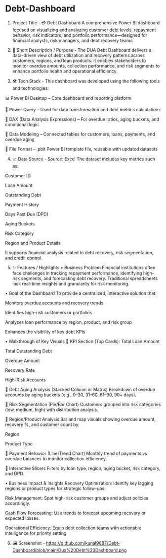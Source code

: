 # Debt-Dashboard

1. Project Title -
💳 Debt Dashboard
A comprehensive Power BI dashboard focused on visualizing and analyzing customer debt levels, repayment behavior, risk indicators, and portfolio performance—designed for financial analysts, risk managers, and debt recovery teams.

2. 📌 Short Description / Purpose -
The DUA Debt Dashboard delivers a data-driven view of debt utilization and recovery patterns across customers, regions, and loan products. It enables stakeholders to monitor overdue amounts, collection performance, and risk segments to enhance portfolio health and operational efficiency.

3. 🛠️ Tech Stack -
This dashboard was developed using the following tools and technologies:

📊 Power BI Desktop – Core dashboard and reporting platform

📂 Power Query – Used for data transformation and debt metrics calculations

🧠 DAX (Data Analysis Expressions) – For overdue ratios, aging buckets, and conditional logic

📝 Data Modeling – Connected tables for customers, loans, payments, and overdue aging

📁 File Format – .pbit Power BI template file, reusable with updated datasets

4. 📈 Data Source -
Source: Excel 
The dataset includes key metrics such as:

Customer ID

Loan Amount

Outstanding Debt

Payment History

Days Past Due (DPD)

Aging Buckets

Risk Category

Region and Product Details

It supports financial analysis related to debt recovery, risk segmentation, and credit control.

5. ✨ Features / Highlights
• Business Problem
Financial institutions often face challenges in tracking repayment performance, identifying high-risk segments, and forecasting debt recovery. Traditional spreadsheets lack real-time insights and granularity for risk monitoring.

• Goal of the Dashboard
To provide a centralized, interactive solution that:

Monitors overdue accounts and recovery trends

Identifies high-risk customers or portfolios

Analyzes loan performance by region, product, and risk group

Enhances the visibility of key debt KPIs

• Walkthrough of Key Visuals
🔹 KPI Section (Top Cards):
Total Loan Amount

Total Outstanding Debt

Overdue Amount

Recovery Rate

High-Risk Accounts

🔹 Debt Aging Analysis (Stacked Column or Matrix)
Breakdown of overdue accounts by aging buckets (e.g., 0–30, 31–60, 61–90, 90+ days).

🔹 Risk Segmentation (Pie/Bar Chart)
Customers grouped into risk categories (low, medium, high) with distribution analysis.

🔹 Region/Product Analysis
Bar and map visuals showing overdue amount, recovery %, and customer count by:

Region

Product Type

🔹 Payment Behavior (Line/Trend Chart)
Monthly trend of payments vs overdue balances to monitor collection efficiency.

🔹 Interactive Slicers
Filters by loan type, region, aging bucket, risk category, and DPD.

• Business Impact & Insights
Recovery Optimization: Identify key lagging regions or product types for strategic follow-ups.

Risk Management: Spot high-risk customer groups and adjust policies accordingly.

Cash Flow Forecasting: Use trends to forecast upcoming recovery or expected losses.

Operational Efficiency: Equip debt collection teams with actionable intelligence for priority setting.

6. 🖼️ Screenshot - https://github.com/kunal9887/Debt-Dashboard/blob/main/Dua%20Debt%20Dashboard.png
